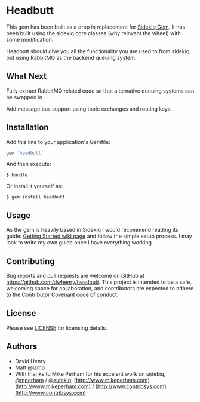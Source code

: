 # Headbutt

This gem has been built as a drop in replacement for [Sidekiq Gem](https://github.com/mperham/sidekiq).
It has been built using the sidekiq core classes (why reinvent the wheel) with some modification.

Headbutt should give you all the functionality you are used to from sidekiq, but using RabbitMQ
as the backend queuing system.


## What Next

Fully extract RabbitMQ related code so that alternative queuing systems can be swapped in.

Add message bus support using topic exchanges and routing keys. 
 
## Installation

Add this line to your application's Gemfile:

```ruby
gem 'headbutt'
```

And then execute:

    $ bundle

Or install it yourself as:

    $ gem install headbutt

## Usage

As the gem is heavily based in Sidekiq I would recommend reading its guide: [Getting Started wiki page](https://github.com/mperham/sidekiq/wiki/Getting-Started) 
and follow the simple setup process. I may look to write my own guide once I have everything working.


## Contributing

Bug reports and pull requests are welcome on GitHub at https://github.com/dwhenry/headbutt. This project is intended 
to be a safe, welcoming space for collaboration, and contributors are expected to adhere to the 
[Contributor Covenant](http://contributor-covenant.org) code of conduct.


## License

Please see [LICENSE](https://github.com/mperham/sidekiq/blob/master/LICENSE) for licensing details.


## Authors

* David Henry
* Matt [@lamp](https://github.com/lamp)
* With thanks to Mike Perham for his excelent work on sidekiq, [@mperham](https://twitter.com/mperham) / [@sidekiq](https://twitter.com/sidekiq), [http://www.mikeperham.com](http://www.mikeperham.com) / [http://www.contribsys.com](http://www.contribsys.com)
